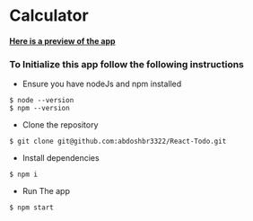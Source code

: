 # Calculator

#### [Here is a preview of the app](https://abdoshbr3322.github.io/React-Todo)

### To Initialize this app follow the following instructions

- Ensure you have nodeJs and npm installed
  
```
$ node --version
$ npm --version
```

- Clone the repository

```
$ git clone git@github.com:abdoshbr3322/React-Todo.git
```

- Install dependencies

```
$ npm i
```

- Run The app

```
$ npm start
```
